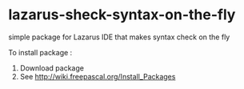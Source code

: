 lazarus-sheck-syntax-on-the-fly
===============================

simple package for Lazarus IDE that makes syntax check on the fly

To install package : 
  1. Download package 
  2. See http://wiki.freepascal.org/Install_Packages
